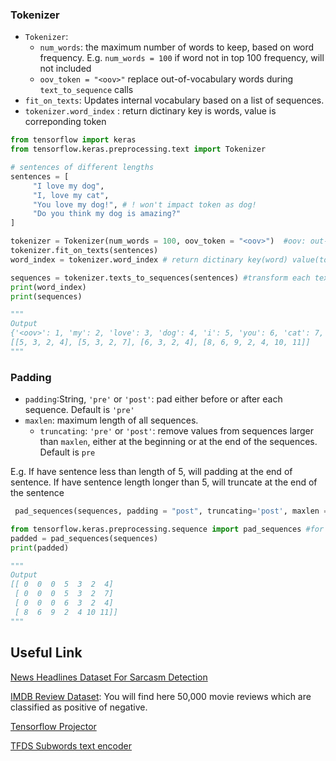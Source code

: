 ### Tokenizer

- ```Tokenizer```:
    - ```num_words```: the maximum number of words to keep, based on word frequency. E.g. ```num_words = 100``` if word not in top 100 frequency, will not included
    - ```oov_token = "<oov>"``` replace out-of-vocabulary words during ```text_to_sequence``` calls 
- ```fit_on_texts```: Updates internal vocabulary based on a list of sequences. 
- ```tokenizer.word_index``` : return dictinary key is words, value is correponding token

```python
from tensorflow import keras
from tensorflow.keras.preprocessing.text import Tokenizer

# sentences of different lengths
sentences = [
     "I love my dog",        
     "I, love my cat",
     "You love my dog!", # ! won't impact token as dog!
     "Do you think my dog is amazing?"
]

tokenizer = Tokenizer(num_words = 100, oov_token = "<oov>")  #oov: out-of-vocabulary
tokenizer.fit_on_texts(sentences)
word_index = tokenizer.word_index # return dictinary key(word) value(token) pair

sequences = tokenizer.texts_to_sequences(sentences) #transform each text in texts into integers from token
print(word_index)
print(sequences)

"""
Output
{'<oov>': 1, 'my': 2, 'love': 3, 'dog': 4, 'i': 5, 'you': 6, 'cat': 7, 'do': 8, 'think': 9, 'is': 10, 'amazing': 11}
[[5, 3, 2, 4], [5, 3, 2, 7], [6, 3, 2, 4], [8, 6, 9, 2, 4, 10, 11]]
"""
```

### Padding 

- ```padding```:String, ```'pre'``` or ```'post'```: pad either before or after each sequence.  Default is ```'pre'```
- ```maxlen```: maximum length of all sequences.
  - ```truncating```:   ```'pre'``` or ```'post'```: remove values from sequences larger than ```maxlen```, either at the beginning or at the end of the sequences. Default is ```pre```

E.g. If have sentence less than length of 5, will padding at the end of sentence. If have sentence length longer than 5, will truncate at the end of the sentence 
```python
 pad_sequences(sequences, padding = "post", truncating='post', maxlen = 5)
 ```


```python
from tensorflow.keras.preprocessing.sequence import pad_sequences #for padding 
padded = pad_sequences(sequences)
print(padded)

"""
Output
[[ 0  0  0  5  3  2  4]
 [ 0  0  0  5  3  2  7]
 [ 0  0  0  6  3  2  4]
 [ 8  6  9  2  4 10 11]]
"""

```



## Useful Link

[News Headlines Dataset For Sarcasm Detection](https://www.kaggle.com/rmisra/news-headlines-dataset-for-sarcasm-detection/home)

[IMDB Review Dataset](http://ai.stanford.edu/~amaas/data/sentiment/): You will find here 50,000 movie reviews which are classified as positive of negative.

[Tensorflow Projector](http://projector.tensorflow.org/)

[TFDS Subwords text encoder](https://www.tensorflow.org/datasets/api_docs/python/tfds/features/text/SubwordTextEncoder)

